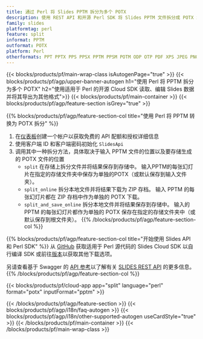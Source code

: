 ```yaml
---
title: 通过 Perl 将 Slides PPTM 拆分为多个 POTX
description: 使用 REST API 和开源 Perl SDK 将 Slides PPTM 文件拆分成 POTX 幻灯片
family: slides
platformtag: perl
feature: split
informat: PPTM
outformat: POTX
platform: Perl
otherformats: PPT PPTX PPS PPSX PPTM PPSM POTM ODP OTP PDF XPS JPEG PNG BMP TIFF SVG HTML5 MD GIF XAML
---
```


{{< blocks/products/pf/main-wrap-class isAutogenPage="true" >}}
{{< blocks/products/pf/agp/upper-banner-autogen h1="使用 Perl 将 PPTM 拆分为多个 POTX" h2="使用适用于 Perl 的开源 Cloud SDK 读取、编辑 Slides 数据并将其导出为其他格式">}}
{{< blocks/products/pf/main-container >}}
{{< blocks/products/pf/agp/feature-section isGrey="true" >}}

{{% blocks/products/pf/agp/feature-section-col title="使用 Perl 将 PPTM 转换为 POTX 拆分" %}}
1. 在<a href="https://dashboard.aspose.cloud/">仪表板</a>创建一个帐户以获取免费的 API 配额和授权详细信息
1. 使用客户端 ID 和客户端密码初始化 ```SlidesApi```
1. 调用其中一种拆分方法，具体取决于输入 PPTM 文件的位置以及要存储生成的 POTX 文件的位置
    - ```split``` 在存储上拆分文件并将结果保存到存储中。 输入PPTM的每张幻灯片在指定的存储文件夹中保存为单独的POTX（或默认保存到输入文件夹）。
    - ```split_online``` 拆分本地文件并将结果下载为 ZIP 存档。 输入 PPTM 的每张幻灯片都在 ZIP 存档中作为单独的 POTX 下载。
    - ```split_and_save_online``` 拆分本地文件并将结果保存到存储中。 输入的 PPTM 的每张幻灯片都作为单独的 POTX 保存在指定的存储文件夹中（或默认保存到根文件夹）。
{{% /blocks/products/pf/agp/feature-section-col %}}

{{% blocks/products/pf/agp/feature-section-col title="开始使用 Slides API 和 Perl SDK" %}}
从 [GitHub](https://github.com/aspose-slides-cloud/aspose-slides-cloud-perl) 获取适用于 Perl 源代码的 Slides Cloud SDK 以自行编译 SDK 或前往[版本](https://releases.aspose.cloud/)以获取其他下载选项。
 
另请查看基于 Swagger 的 [API 参考](https://apireference.aspose.cloud/slides/)以了解有关 [SLIDES REST API](https://products.aspose.cloud/slides/curl/) 的更多信息。
{{% /blocks/products/pf/agp/feature-section-col %}}

{{< blocks/products/pf/cloud-app app="split" language="perl" format="potx" inputFormat="pptm" >}}

{{< /blocks/products/pf/agp/feature-section >}}
{{< blocks/products/pf/agp/i18n/faq-autogen >}}
{{< blocks/products/pf/agp/i18n/other-supported-autogen useCardStyle="true" >}}
{{< /blocks/products/pf/main-container >}}
{{< /blocks/products/pf/main-wrap-class >}}